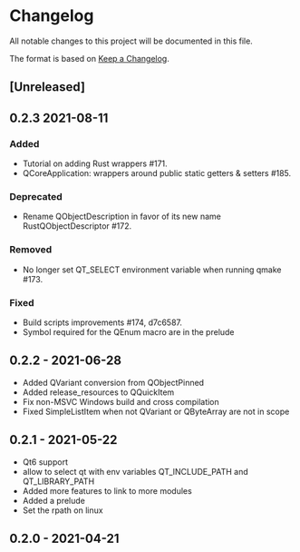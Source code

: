 # Changelog

All notable changes to this project will be documented in this file.

The format is based on [Keep a Changelog](https://keepachangelog.com/en/1.0.0/).

## [Unreleased]

## 0.2.3 2021-08-11

### Added
- Tutorial on adding Rust wrappers #171.
- QCoreApplication: wrappers around public static getters & setters #185.

### Deprecated
- Rename QObjectDescription in favor of its new name RustQObjectDescriptor #172.

### Removed
- No longer set QT_SELECT environment variable when running qmake #173.

### Fixed
- Build scripts improvements #174, d7c6587.
- Symbol required for the QEnum macro are in the prelude

## 0.2.2 - 2021-06-28

 - Added QVariant conversion from QObjectPinned
 - Added release_resources to QQuickItem
 - Fix non-MSVC Windows build and cross compilation
 - Fixed SimpleListItem when not QVariant or QByteArray are not in scope

## 0.2.1 - 2021-05-22

 - Qt6 support
 - allow to select qt with env variables QT_INCLUDE_PATH and QT_LIBRARY_PATH
 - Added more features to link to more modules
 - Added a prelude
 - Set the rpath on linux

## 0.2.0 - 2021-04-21


